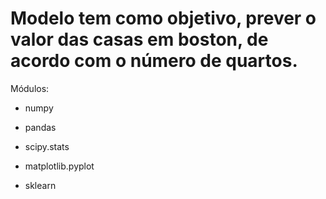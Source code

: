 # Modelo tem como objetivo, prever o valor das casas em boston, de acordo com o número de quartos.

Módulos:

- numpy

- pandas

- scipy.stats

- matplotlib.pyplot

- sklearn

